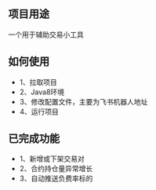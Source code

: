## 项目用途
一个用于辅助交易小工具

## 如何使用
* 1、拉取项目
* 2、Java8环境
* 3、修改配置文件，主要为飞书机器人地址
* 4、运行项目

## 已完成功能

* 1、新增或下架交易对
* 2、合约持仓量异常增长
* 3、自动推送负费率标的